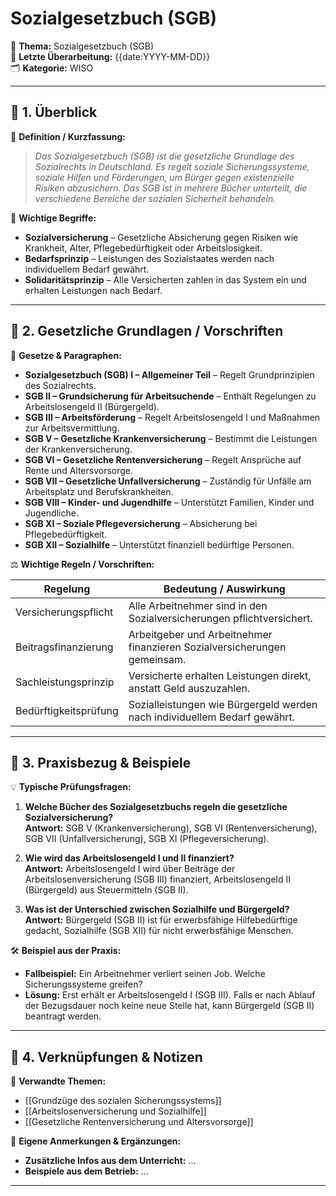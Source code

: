 # Sozialgesetzbuch (SGB)

📌 **Thema:** Sozialgesetzbuch (SGB)  
📅 **Letzte Überarbeitung:** {{date:YYYY-MM-DD}}  
🗂 **Kategorie:** WISO

---

## 🔹 1. Überblick

📖 **Definition / Kurzfassung:**

> _Das Sozialgesetzbuch (SGB) ist die gesetzliche Grundlage des Sozialrechts in Deutschland. Es regelt soziale Sicherungssysteme, soziale Hilfen und Förderungen, um Bürger gegen existenzielle Risiken abzusichern. Das SGB ist in mehrere Bücher unterteilt, die verschiedene Bereiche der sozialen Sicherheit behandeln._

🔑 **Wichtige Begriffe:**

- **Sozialversicherung** – Gesetzliche Absicherung gegen Risiken wie Krankheit, Alter, Pflegebedürftigkeit oder Arbeitslosigkeit.
- **Bedarfsprinzip** – Leistungen des Sozialstaates werden nach individuellem Bedarf gewährt.
- **Solidaritätsprinzip** – Alle Versicherten zahlen in das System ein und erhalten Leistungen nach Bedarf.

---

## 🔹 2. Gesetzliche Grundlagen / Vorschriften

📜 **Gesetze & Paragraphen:**

- **Sozialgesetzbuch (SGB) I – Allgemeiner Teil** – Regelt Grundprinzipien des Sozialrechts.
- **SGB II – Grundsicherung für Arbeitsuchende** – Enthält Regelungen zu Arbeitslosengeld II (Bürgergeld).
- **SGB III – Arbeitsförderung** – Regelt Arbeitslosengeld I und Maßnahmen zur Arbeitsvermittlung.
- **SGB V – Gesetzliche Krankenversicherung** – Bestimmt die Leistungen der Krankenversicherung.
- **SGB VI – Gesetzliche Rentenversicherung** – Regelt Ansprüche auf Rente und Altersvorsorge.
- **SGB VII – Gesetzliche Unfallversicherung** – Zuständig für Unfälle am Arbeitsplatz und Berufskrankheiten.
- **SGB VIII – Kinder- und Jugendhilfe** – Unterstützt Familien, Kinder und Jugendliche.
- **SGB XI – Soziale Pflegeversicherung** – Absicherung bei Pflegebedürftigkeit.
- **SGB XII – Sozialhilfe** – Unterstützt finanziell bedürftige Personen.

⚖️ **Wichtige Regeln / Vorschriften:**

|Regelung|Bedeutung / Auswirkung|
|---|---|
|Versicherungspflicht|Alle Arbeitnehmer sind in den Sozialversicherungen pflichtversichert.|
|Beitragsfinanzierung|Arbeitgeber und Arbeitnehmer finanzieren Sozialversicherungen gemeinsam.|
|Sachleistungsprinzip|Versicherte erhalten Leistungen direkt, anstatt Geld auszuzahlen.|
|Bedürftigkeitsprüfung|Sozialleistungen wie Bürgergeld werden nach individuellem Bedarf gewährt.|

---

## 🔹 3. Praxisbezug & Beispiele

💡 **Typische Prüfungsfragen:**

1. **Welche Bücher des Sozialgesetzbuchs regeln die gesetzliche Sozialversicherung?**  
    **Antwort:** SGB V (Krankenversicherung), SGB VI (Rentenversicherung), SGB VII (Unfallversicherung), SGB XI (Pflegeversicherung).
    
2. **Wie wird das Arbeitslosengeld I und II finanziert?**  
    **Antwort:** Arbeitslosengeld I wird über Beiträge der Arbeitslosenversicherung (SGB III) finanziert, Arbeitslosengeld II (Bürgergeld) aus Steuermitteln (SGB II).
    
3. **Was ist der Unterschied zwischen Sozialhilfe und Bürgergeld?**  
    **Antwort:** Bürgergeld (SGB II) ist für erwerbsfähige Hilfebedürftige gedacht, Sozialhilfe (SGB XII) für nicht erwerbsfähige Menschen.
    

🛠 **Beispiel aus der Praxis:**

- **Fallbeispiel:** Ein Arbeitnehmer verliert seinen Job. Welche Sicherungssysteme greifen?
- **Lösung:** Erst erhält er Arbeitslosengeld I (SGB III). Falls er nach Ablauf der Bezugsdauer noch keine neue Stelle hat, kann Bürgergeld (SGB II) beantragt werden.

---

## 🔹 4. Verknüpfungen & Notizen

🔗 **Verwandte Themen:**

- [[Grundzüge des sozialen Sicherungssystems]]
- [[Arbeitslosenversicherung und Sozialhilfe]]
- [[Gesetzliche Rentenversicherung und Altersvorsorge]]

📝 **Eigene Anmerkungen & Ergänzungen:**

- **Zusätzliche Infos aus dem Unterricht:** …
- **Beispiele aus dem Betrieb:** …

---